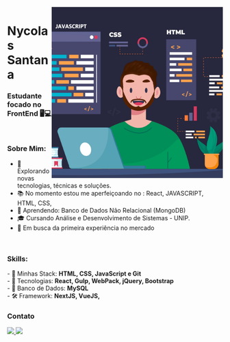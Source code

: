 <img align="right" width="400" height="400" src="https://github.com/NycolasSM/nycolassm/blob/main/perfil%202.png">

# Nycolas Santana
### Estudante focado no FrontEnd 🖥💻

<br>

### Sobre Mim:

<p align="left"> 

- 🌱 Explorando novas tecnologias, técnicas e soluções.
- 📚 No momento estou me aperfeiçoando no : React, JAVASCRIPT, HTML, CSS,
- 📘 Aprendendo: Banco de Dados Não Relacional (MongoDB)
- 🎓 Cursando Análise e Desenvolvimento de Sistemas - UNIP.
- 💼 Em busca da primeira experiência no mercado


<br>

### Skills:

<p align="left">
- 🧩 Minhas Stack: <strong>HTML, CSS, JavaScript e Git</strong> <br>
- 📗 Tecnologias: <strong>React, Gulp, WebPack, jQuery, Bootstrap</strong> <br>
- 📗 Banco de Dados: <strong>MySQL</strong> <br>
- 🛠 Framework: <strong>NextJS, VueJS,</strong>
</p>

### Contato

<p align="left">
  <a href="nycolassantana00@gmail.com">
    <img src="https://img.shields.io/badge/nycolassantana00@gmail.com-6633cc?style=flat-square&amp;logo=Gmail&amp;logoColor=white&amp;link=mailto:nycolassantana00-@gmail.com" style="max-width:100%;">
  </a>
  <a href="https://www.linkedin.com/in/nycolas-santana-685b60206/" rel="nofollow">
    <img src="https://img.shields.io/badge/-Nycolas%20Santana-6633cc?style=flat-square&amp;logo=Linkedin&amp;logoColor=white&amp;link=https://www.linkedin.com/in/rafaeldcmartins" style="max-width:100%;">
  </a>
    
</p>
